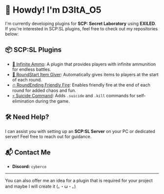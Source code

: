 # 🌟 Howdy! I'm D3ltA_O5

I'm currently developing plugins for **SCP: Secret Laboratory** using **EXILED**. If you're interested in SCP:SL plugins, feel free to check out my repositories below:

## 📦 SCP:SL Plugins
- [🔫 Infinite Ammo](https://github.com/D3ltA-O5/Infinite_Ammo): A plugin that provides players with infinite ammunition for endless battles.
- [🎁 RoundStart Item Giver](https://github.com/D3ltA-O5/RoundStart_ItemGiver): Automatically gives items to players at the start of each round.
- [🔥 RoundEnding Friendly Fire](https://github.com/D3ltA-O5/RoundEnding_FF): Enables friendly fire at the end of each round for added chaos and fun.
- [💀 Suicide Command](https://github.com/D3ltA-O5/Suicide_Command): Adds `.suicide` and `.kill` commands for self-elimination during the game.

## 🛠️ Need Help?
I can assist you with setting up an **SCP:SL Server** on your PC or dedicated server! Feel free to reach out for guidance.

## 📬 Contact Me
- **Discord:** `cyberco`

---

You can also offer me an idea for a plugin that is required for your project and maybe I will create it (。・ω・。)
